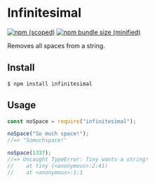 # Infinitesimal

[![npm (scoped)](https://img.shields.io/npm/v/infinitesimal.svg)](https://www.npmjs.com/package/infinitesimal)
[![npm bundle size (minified)](https://img.shields.io/bundlephobia/min/infinitesimal.svg)](https://www.npmjs.com/package/infinitesimal)

Removes all spaces from a string.

## Install

```
$ npm install infinitesimal
```

## Usage

```js
const noSpace = require("infinitesimal");

noSpace("So much space!");
//=> "Somuchspace!"

noSpace(1337);
//=> Uncaught TypeError: Tiny wants a string!
//    at tiny (<anonymous>:2:41)
//    at <anonymous>:1:1
```
